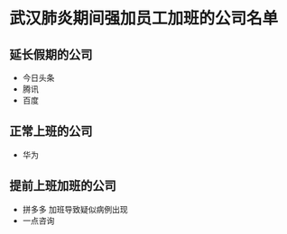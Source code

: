 # 武汉肺炎期间强加员工加班的公司名单

## 延长假期的公司
+ 今日头条
+ 腾讯
+ 百度
## 正常上班的公司
+ 华为
## 提前上班加班的公司
+ 拼多多   加班导致疑似病例出现
+ 一点咨询
